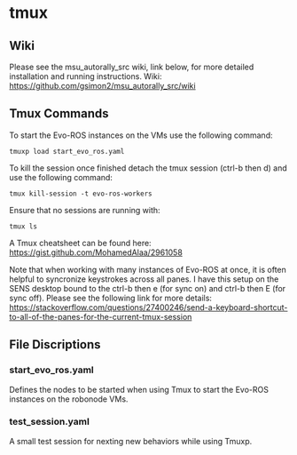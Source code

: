 # tmux #


## Wiki ##
Please see the msu_autorally_src wiki, link below, for more detailed installation and running instructions.
Wiki: https://github.com/gsimon2/msu_autorally_src/wiki

## Tmux Commands ##
To start the Evo-ROS instances on the VMs use the following command:

```tmuxp load start_evo_ros.yaml```

To kill the session once finished detach the tmux session (ctrl-b then d) and use the following command:

```tmux kill-session -t evo-ros-workers```

Ensure that no sessions are running with:

```tmux ls```

A Tmux cheatsheet can be found here:
https://gist.github.com/MohamedAlaa/2961058

Note that when working with many instances of Evo-ROS at once, it is often helpful to syncronize keystrokes across all panes. I have this setup on the SENS desktop bound to the ctrl-b then e (for sync on) and ctrl-b then E (for sync off). Please see the following link for more details:
https://stackoverflow.com/questions/27400246/send-a-keyboard-shortcut-to-all-of-the-panes-for-the-current-tmux-session



## File Discriptions ##
### start_evo_ros.yaml ###
Defines the nodes to be started when using Tmux to start the Evo-ROS instances on the robonode VMs.

### test_session.yaml ###
A small test session for nexting new behaviors while using Tmuxp.



